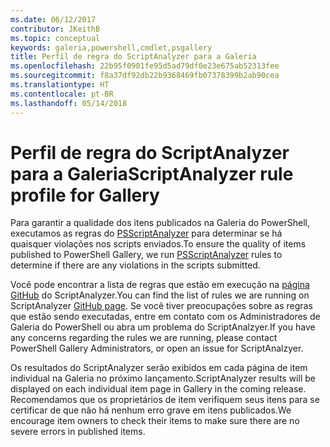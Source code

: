 ```yaml
---
ms.date: 06/12/2017
contributor: JKeithB
ms.topic: conceptual
keywords: galeria,powershell,cmdlet,psgallery
title: Perfil de regra do ScriptAnalyzer para a Galeria
ms.openlocfilehash: 22b95f0901fe95d5ad79df0e23e675ab52313fee
ms.sourcegitcommit: f8a37df92db22b9368469fb07378399b2ab90cea
ms.translationtype: HT
ms.contentlocale: pt-BR
ms.lasthandoff: 05/14/2018
---
```

# <a name="scriptanalyzer-rule-profile-for-gallery"></a><span data-ttu-id="2a301-103">Perfil de regra do ScriptAnalyzer para a Galeria</span><span class="sxs-lookup"><span data-stu-id="2a301-103">ScriptAnalyzer rule profile for Gallery</span></span>

<span data-ttu-id="2a301-104">Para garantir a qualidade dos itens publicados na Galeria do PowerShell, executamos as regras do [PSScriptAnalyzer](https://github.com/PowerShell/PSScriptAnalyzer) para determinar se há quaisquer violações nos scripts enviados.</span><span class="sxs-lookup"><span data-stu-id="2a301-104">To ensure the quality of items published to PowerShell Gallery, we run [PSScriptAnalyzer](https://github.com/PowerShell/PSScriptAnalyzer) rules to determine if there are any violations in the scripts submitted.</span></span>

<span data-ttu-id="2a301-105">Você pode encontrar a lista de regras que estão em execução na [página GitHub](https://github.com/PowerShell/PSScriptAnalyzer/blob/development/Engine/Settings/PSGallery.psd1) do ScriptAnalyzer.</span><span class="sxs-lookup"><span data-stu-id="2a301-105">You can find the list of rules we are running on ScriptAnalyzer [GitHub page](https://github.com/PowerShell/PSScriptAnalyzer/blob/development/Engine/Settings/PSGallery.psd1).</span></span>
<span data-ttu-id="2a301-106">Se você tiver preocupações sobre as regras que estão sendo executadas, entre em contato com os Administradores de Galeria do PowerShell ou abra um problema do ScriptAnalzyer.</span><span class="sxs-lookup"><span data-stu-id="2a301-106">If you have any concerns regarding the rules we are running, please contact PowerShell Gallery Administrators, or open an issue for ScriptAnalzyer.</span></span>

<span data-ttu-id="2a301-107">Os resultados do ScriptAnalyzer serão exibidos em cada página de item individual na Galeria no próximo lançamento.</span><span class="sxs-lookup"><span data-stu-id="2a301-107">ScriptAnalyzer results will be displayed on each individual item page in Gallery in the coming release.</span></span> <span data-ttu-id="2a301-108">Recomendamos que os proprietários de item verifiquem seus itens para se certificar de que não há nenhum erro grave em itens publicados.</span><span class="sxs-lookup"><span data-stu-id="2a301-108">We encourage item owners to check their items to make sure there are no severe errors in published items.</span></span>
